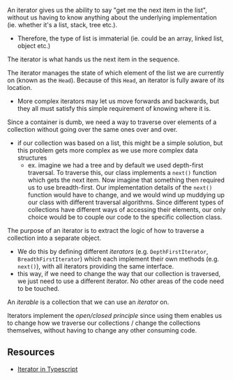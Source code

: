 
An iterator gives us the ability to say "get me the next item in the list", without us having to know anything about the underlying implementation (ie. whether it's a list, stack, tree etc.). 
- Therefore, the type of list is immaterial (ie. could be an array, linked list, object etc.)

The iterator is what hands us the next item in the sequence.

The iterator manages the state of which element of the list we are currently on (known as the `Head`). Because of this `Head`, an iterator is fully aware of its location.
- More complex iterators may let us move forwards and backwards, but they all must satisfy this simple requirement of knowing where it is.

Since a container is dumb, we need a way to traverse over elements of a collection without going over the same ones over and over.
- if our collection was based on a list, this might be a simple solution, but this problem gets more complex as we use more complex data structures
	- ex. imagine we had a tree and by default we used depth-first traversal. To traverse this, our class implements a `next()` function which gets the next item. Now imagine that something then required us to use breadth-first. Our implementation details of the `next()` function would have to change, and we would wind up muddying up our class with different traversal algorithms. Since different types of collections have different ways of accessing their elements, our only choice would be to couple our code to the specific collection class.

The purpose of an iterator is to extract the logic of how to traverse a collection into a separate object.
- We do this by defining different *iterators* (e.g. `DepthFirstIterator`, `BreadthFirstIterator`) which each implement their own methods (e.g. `next()`), with all iterators providing the same interface.
- this way, if we need to change the way that our collection is traversed, we just need to use a different iterator. No other areas of the code need to be touched.

An *iterable* is a collection that we can use an *iterator* on.

Iterators implement the *open/closed principle* since using them enables us to change how we traverse our collections / change the collections themselves, without having to change any other consuming code.

## Resources
- [Iterator in Typescript](https://refactoring.guru/design-patterns/iterator/typescript/example)